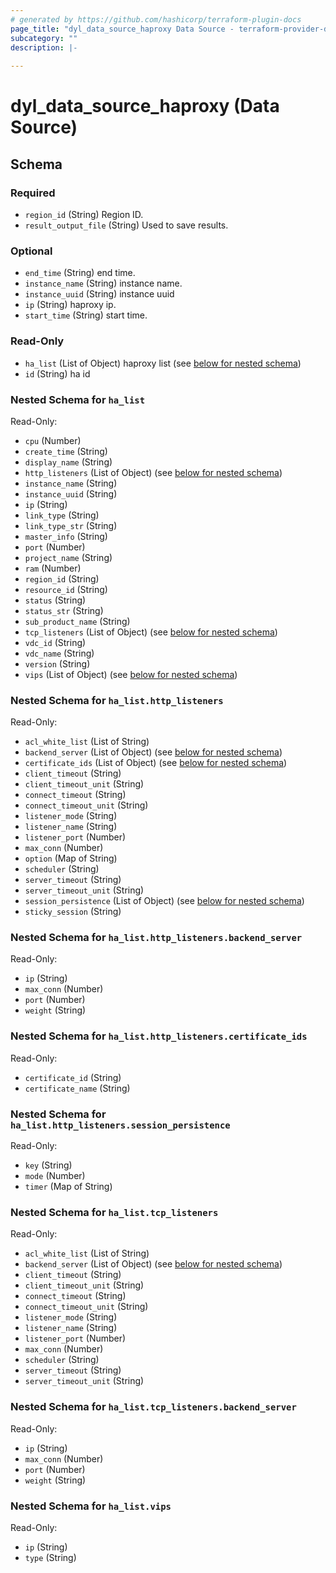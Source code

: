 ```yaml
---
# generated by https://github.com/hashicorp/terraform-plugin-docs
page_title: "dyl_data_source_haproxy Data Source - terraform-provider-dyl"
subcategory: ""
description: |-
  
---
```


# dyl_data_source_haproxy (Data Source)





<!-- schema generated by tfplugindocs -->
## Schema

### Required

- `region_id` (String) Region ID.
- `result_output_file` (String) Used to save results.

### Optional

- `end_time` (String) end time.
- `instance_name` (String) instance name.
- `instance_uuid` (String) instance uuid
- `ip` (String) haproxy ip.
- `start_time` (String) start time.

### Read-Only

- `ha_list` (List of Object) haproxy list (see [below for nested schema](#nestedatt--ha_list))
- `id` (String) ha id

<a id="nestedatt--ha_list"></a>
### Nested Schema for `ha_list`

Read-Only:

- `cpu` (Number)
- `create_time` (String)
- `display_name` (String)
- `http_listeners` (List of Object) (see [below for nested schema](#nestedobjatt--ha_list--http_listeners))
- `instance_name` (String)
- `instance_uuid` (String)
- `ip` (String)
- `link_type` (String)
- `link_type_str` (String)
- `master_info` (String)
- `port` (Number)
- `project_name` (String)
- `ram` (Number)
- `region_id` (String)
- `resource_id` (String)
- `status` (String)
- `status_str` (String)
- `sub_product_name` (String)
- `tcp_listeners` (List of Object) (see [below for nested schema](#nestedobjatt--ha_list--tcp_listeners))
- `vdc_id` (String)
- `vdc_name` (String)
- `version` (String)
- `vips` (List of Object) (see [below for nested schema](#nestedobjatt--ha_list--vips))

<a id="nestedobjatt--ha_list--http_listeners"></a>
### Nested Schema for `ha_list.http_listeners`

Read-Only:

- `acl_white_list` (List of String)
- `backend_server` (List of Object) (see [below for nested schema](#nestedobjatt--ha_list--http_listeners--backend_server))
- `certificate_ids` (List of Object) (see [below for nested schema](#nestedobjatt--ha_list--http_listeners--certificate_ids))
- `client_timeout` (String)
- `client_timeout_unit` (String)
- `connect_timeout` (String)
- `connect_timeout_unit` (String)
- `listener_mode` (String)
- `listener_name` (String)
- `listener_port` (Number)
- `max_conn` (Number)
- `option` (Map of String)
- `scheduler` (String)
- `server_timeout` (String)
- `server_timeout_unit` (String)
- `session_persistence` (List of Object) (see [below for nested schema](#nestedobjatt--ha_list--http_listeners--session_persistence))
- `sticky_session` (String)

<a id="nestedobjatt--ha_list--http_listeners--backend_server"></a>
### Nested Schema for `ha_list.http_listeners.backend_server`

Read-Only:

- `ip` (String)
- `max_conn` (Number)
- `port` (Number)
- `weight` (String)


<a id="nestedobjatt--ha_list--http_listeners--certificate_ids"></a>
### Nested Schema for `ha_list.http_listeners.certificate_ids`

Read-Only:

- `certificate_id` (String)
- `certificate_name` (String)


<a id="nestedobjatt--ha_list--http_listeners--session_persistence"></a>
### Nested Schema for `ha_list.http_listeners.session_persistence`

Read-Only:

- `key` (String)
- `mode` (Number)
- `timer` (Map of String)



<a id="nestedobjatt--ha_list--tcp_listeners"></a>
### Nested Schema for `ha_list.tcp_listeners`

Read-Only:

- `acl_white_list` (List of String)
- `backend_server` (List of Object) (see [below for nested schema](#nestedobjatt--ha_list--tcp_listeners--backend_server))
- `client_timeout` (String)
- `client_timeout_unit` (String)
- `connect_timeout` (String)
- `connect_timeout_unit` (String)
- `listener_mode` (String)
- `listener_name` (String)
- `listener_port` (Number)
- `max_conn` (Number)
- `scheduler` (String)
- `server_timeout` (String)
- `server_timeout_unit` (String)

<a id="nestedobjatt--ha_list--tcp_listeners--backend_server"></a>
### Nested Schema for `ha_list.tcp_listeners.backend_server`

Read-Only:

- `ip` (String)
- `max_conn` (Number)
- `port` (Number)
- `weight` (String)



<a id="nestedobjatt--ha_list--vips"></a>
### Nested Schema for `ha_list.vips`

Read-Only:

- `ip` (String)
- `type` (String)
